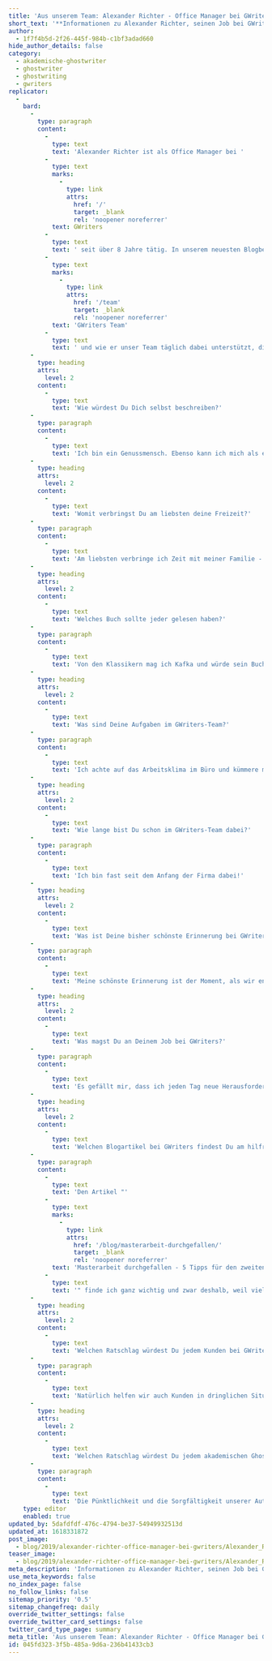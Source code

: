 ```yaml
---
title: 'Aus unserem Team: Alexander Richter - Office Manager bei GWriters'
short_text: '**Informationen zu Alexander Richter, seinen Job bei GWriters, seine Ratschläge an akademische Ghostwriter & Kunden der Ghostwriter-Agentur GWriters.**'
author:
  - 1f7f4b5d-2f26-445f-984b-c1bf3adad660
hide_author_details: false
category:
  - akademische-ghostwriter
  - ghostwriter
  - ghostwriting
  - gwriters
replicator:
  -
    bard:
      -
        type: paragraph
        content:
          -
            type: text
            text: 'Alexander Richter ist als Office Manager bei '
          -
            type: text
            marks:
              -
                type: link
                attrs:
                  href: '/'
                  target: _blank
                  rel: 'noopener noreferrer'
            text: GWriters
          -
            type: text
            text: ' seit über 8 Jahre tätig. In unserem neuesten Blogbeitrag erzählt er mehr über seine Arbeit im '
          -
            type: text
            marks:
              -
                type: link
                attrs:
                  href: '/team'
                  target: _blank
                  rel: 'noopener noreferrer'
            text: 'GWriters Team'
          -
            type: text
            text: ' und wie er unser Team täglich dabei unterstützt, die hervorragenden Leistungen zu zeigen, die unsere Kunden verdienen.'
      -
        type: heading
        attrs:
          level: 2
        content:
          -
            type: text
            text: 'Wie würdest Du Dich selbst beschreiben?'
      -
        type: paragraph
        content:
          -
            type: text
            text: 'Ich bin ein Genussmensch. Ebenso kann ich mich als eine gut gelaunte und ruhige Person beschreiben. Aber wenn die Situation es erfordert, dann werde ich umgehend aktiv und suche gemeinsam mit dem Team nach einer schnellen und effizienten Lösung.'
      -
        type: heading
        attrs:
          level: 2
        content:
          -
            type: text
            text: 'Womit verbringst Du am liebsten deine Freizeit?'
      -
        type: paragraph
        content:
          -
            type: text
            text: 'Am liebsten verbringe ich Zeit mit meiner Familie - wir gehen oft ins Kino oder im Park spazieren je nach dem Wetter. Außerdem bin ich ein leidenschaftlicher Koch und experimentiere sehr gerne in der Küche.'
      -
        type: heading
        attrs:
          level: 2
        content:
          -
            type: text
            text: 'Welches Buch sollte jeder gelesen haben?'
      -
        type: paragraph
        content:
          -
            type: text
            text: 'Von den Klassikern mag ich Kafka und würde sein Buch "Die Verwandlung" empfehlen. Ich bin ein großer Fan von "Game of Thrones" und habe alle Bücher in der Reihe gelesen. Vielleicht würde George R. R. Martin mit einem Ghostwriter schneller fertig werden...'
      -
        type: heading
        attrs:
          level: 2
        content:
          -
            type: text
            text: 'Was sind Deine Aufgaben im GWriters-Team?'
      -
        type: paragraph
        content:
          -
            type: text
            text: 'Ich achte auf das Arbeitsklima im Büro und kümmere mich um den Teamgeist und die gut organisierte Zusammenarbeit. Zu meinen Aufgaben gehört die Analyse von Mitarbeiter-Feedbacks, die Implementierung von vorgeschlagenen Innovationen und verschiedene Verwaltungsaufgaben.'
      -
        type: heading
        attrs:
          level: 2
        content:
          -
            type: text
            text: 'Wie lange bist Du schon im GWriters-Team dabei?'
      -
        type: paragraph
        content:
          -
            type: text
            text: 'Ich bin fast seit dem Anfang der Firma dabei!'
      -
        type: heading
        attrs:
          level: 2
        content:
          -
            type: text
            text: 'Was ist Deine bisher schönste Erinnerung bei GWriters?'
      -
        type: paragraph
        content:
          -
            type: text
            text: 'Meine schönste Erinnerung ist der Moment, als wir endlich unser "Dream Team" gesammelt hatten und damit ein innovativ denkendes und effektiv arbeitendes Unternehmen geschaffen haben.'
      -
        type: heading
        attrs:
          level: 2
        content:
          -
            type: text
            text: 'Was magst Du an Deinem Job bei GWriters?'
      -
        type: paragraph
        content:
          -
            type: text
            text: 'Es gefällt mir, dass ich jeden Tag neue Herausforderungen habe und dadurch meine Kenntnisse und Eigenschaften ständig erweitern kann. Außerdem mag ich die Arbeit mit meinen Kollegen, die alle sehr nett sind.'
      -
        type: heading
        attrs:
          level: 2
        content:
          -
            type: text
            text: 'Welchen Blogartikel bei GWriters findest Du am hilfreichsten und warum?'
      -
        type: paragraph
        content:
          -
            type: text
            text: 'Den Artikel "'
          -
            type: text
            marks:
              -
                type: link
                attrs:
                  href: '/blog/masterarbeit-durchgefallen/'
                  target: _blank
                  rel: 'noopener noreferrer'
            text: 'Masterarbeit durchgefallen - 5 Tipps für den zweiten Versuch'
          -
            type: text
            text: '" finde ich ganz wichtig und zwar deshalb, weil viele Studenten den Mut verlieren und aufgeben, anstatt nach einer Alternative zu suchen. An alle Studenten: Verzweifelt nicht in solchen Situationen, wir sind da!'
      -
        type: heading
        attrs:
          level: 2
        content:
          -
            type: text
            text: 'Welchen Ratschlag würdest Du jedem Kunden bei GWriters geben?'
      -
        type: paragraph
        content:
          -
            type: text
            text: 'Natürlich helfen wir auch Kunden in dringlichen Situationen, wenn nur noch ein paar Tage bleiben. Ansonsten ist es aber immer ratsam, sich so früh wie möglich an uns zu wenden, damit wir sie vom Beginn des Projekts bis hin zu einem erfolgreichen Abschluss begleiten können.'
      -
        type: heading
        attrs:
          level: 2
        content:
          -
            type: text
            text: 'Welchen Ratschlag würdest Du jedem akademischen Ghostwriter bei GWriters geben?'
      -
        type: paragraph
        content:
          -
            type: text
            text: 'Die Pünktlichkeit und die Sorgfältigkeit unserer Autoren hat für uns höchste Priorität, nur so können wir unsere Kunden langfristig und nachhaltig zufriedenstellen'
    type: editor
    enabled: true
updated_by: 5dafdfdf-476c-4794-be37-54949932513d
updated_at: 1618331872
post_image:
  - blog/2019/alexander-richter-office-manager-bei-gwriters/Alexander_Richter.jpg
teaser_image:
  - blog/2019/alexander-richter-office-manager-bei-gwriters/Alexander_Richter.jpg
meta_description: 'Informationen zu Alexander Richter, seinen Job bei GWriters, seine Ratschläge an akademische Ghostwriter & Kunden der Ghostwriter-Agentur GWriters.'
use_meta_keywords: false
no_index_page: false
no_follow_links: false
sitemap_priority: '0.5'
sitemap_changefreq: daily
override_twitter_settings: false
override_twitter_card_settings: false
twitter_card_type_page: summary
meta_title: 'Aus unserem Team: Alexander Richter - Office Manager bei GWriters • GWriters.de'
id: 045fd323-3f5b-485a-9d6a-236b41433cb3
---
```

